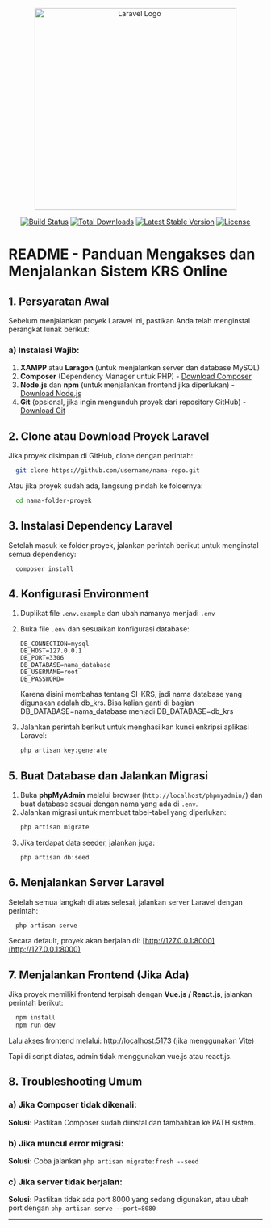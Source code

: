 <p align="center"><a href="https://laravel.com" target="_blank"><img src="https://raw.githubusercontent.com/laravel/art/master/logo-lockup/5%20SVG/2%20CMYK/1%20Full%20Color/laravel-logolockup-cmyk-red.svg" width="400" alt="Laravel Logo"></a></p>

<p align="center">
<a href="https://github.com/laravel/framework/actions"><img src="https://github.com/laravel/framework/workflows/tests/badge.svg" alt="Build Status"></a>
<a href="https://packagist.org/packages/laravel/framework"><img src="https://img.shields.io/packagist/dt/laravel/framework" alt="Total Downloads"></a>
<a href="https://packagist.org/packages/laravel/framework"><img src="https://img.shields.io/packagist/v/laravel/framework" alt="Latest Stable Version"></a>
<a href="https://packagist.org/packages/laravel/framework"><img src="https://img.shields.io/packagist/l/laravel/framework" alt="License"></a>
</p>

# README - Panduan Mengakses dan Menjalankan Sistem KRS Online

## 1. Persyaratan Awal
Sebelum menjalankan proyek Laravel ini, pastikan Anda telah menginstal perangkat lunak berikut:

### a) Instalasi Wajib:
1. **XAMPP** atau **Laragon** (untuk menjalankan server dan database MySQL)
2. **Composer** (Dependency Manager untuk PHP) - [Download Composer](https://getcomposer.org/download/)
3. **Node.js** dan **npm** (untuk menjalankan frontend jika diperlukan) - [Download Node.js](https://nodejs.org/)
4. **Git** (opsional, jika ingin mengunduh proyek dari repository GitHub) - [Download Git](https://git-scm.com/)

## 2. Clone atau Download Proyek Laravel
Jika proyek disimpan di GitHub, clone dengan perintah:
```sh
  git clone https://github.com/username/nama-repo.git
```
Atau jika proyek sudah ada, langsung pindah ke foldernya:
```sh
  cd nama-folder-proyek
```

## 3. Instalasi Dependency Laravel
Setelah masuk ke folder proyek, jalankan perintah berikut untuk menginstal semua dependency:
```sh
  composer install
```

## 4. Konfigurasi Environment
1. Duplikat file `.env.example` dan ubah namanya menjadi `.env`
2. Buka file `.env` dan sesuaikan konfigurasi database:
   ```env
   DB_CONNECTION=mysql
   DB_HOST=127.0.0.1
   DB_PORT=3306
   DB_DATABASE=nama_database
   DB_USERNAME=root
   DB_PASSWORD=
   ```

   Karena disini membahas tentang SI-KRS, jadi nama database yang digunakan adalah db_krs. Bisa kalian ganti di bagian
   DB_DATABASE=nama_database menjadi DB_DATABASE=db_krs


4. Jalankan perintah berikut untuk menghasilkan kunci enkripsi aplikasi Laravel:
   ```sh
   php artisan key:generate
   ```

## 5. Buat Database dan Jalankan Migrasi
1. Buka **phpMyAdmin** melalui browser (`http://localhost/phpmyadmin/`) dan buat database sesuai dengan nama yang ada di `.env`.
2. Jalankan migrasi untuk membuat tabel-tabel yang diperlukan:
   ```sh
   php artisan migrate
   ```
3. Jika terdapat data seeder, jalankan juga:
   ```sh
   php artisan db:seed
   ```

## 6. Menjalankan Server Laravel
Setelah semua langkah di atas selesai, jalankan server Laravel dengan perintah:
```sh
  php artisan serve
```
Secara default, proyek akan berjalan di: [http://127.0.0.1:8000](http://127.0.0.1:8000)

## 7. Menjalankan Frontend (Jika Ada)
Jika proyek memiliki frontend terpisah dengan **Vue.js / React.js**, jalankan perintah berikut:
```sh
  npm install
  npm run dev
```
Lalu akses frontend melalui: [http://localhost:5173](http://localhost:5173) (jika menggunakan Vite)

Tapi di script diatas, admin tidak menggunakan vue.js atau react.js.

## 8. Troubleshooting Umum
### a) Jika Composer tidak dikenali:
   **Solusi:** Pastikan Composer sudah diinstal dan tambahkan ke PATH sistem.
### b) Jika muncul error migrasi:
   **Solusi:** Coba jalankan `php artisan migrate:fresh --seed`
### c) Jika server tidak berjalan:
   **Solusi:** Pastikan tidak ada port 8000 yang sedang digunakan, atau ubah port dengan `php artisan serve --port=8080`

---

